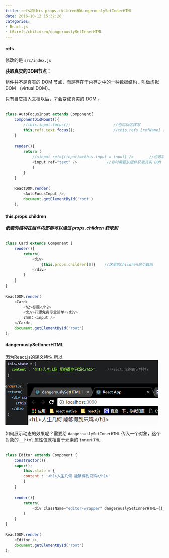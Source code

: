 ```yaml
---
title: refs和this.props.children和dangerouslySetInnerHTML
date: 2016-10-12 15:32:28
categories:
- React.js
- L6:refs/chilidren/dangerouslySetInnerHTML
---
```



#### refs

修改的是 `src/index.js` 

<b>获取真实的DOM节点：</b>

组件并不是真实的 DOM 节点，而是存在于内存之中的一种数据结构，叫做虚拟 DOM （virtual DOM）。

只有当它插入文档以后，才会变成真实的 DOM 。

<!--more-->


```javascript

class AutoFocusInput extends Component{
    componentDidMount(){
        //this.input.focus();                   //也可以这样写
        this.refs.text.focus();                 //this.refs.[refName] 就会返回这个真实的 DOM 节点。
    }
    
    render(){
        return (
            //<input ref={(input)=>this.input = input} />       //也可以这样写
            <input ref="text" />             //有时需要从组件获取真实 DOM 的节点，这时就要用到 ref 属性
            )
        }
    }
    
    ReactDOM.render(
        <AutoFocusInput />,
        document.getElementById('root')
    );

```



#### this.props.children

<b>*嵌套的结构在组件内部都可以通过 props.children 获取到*</b>

```javascript

class Card extends Component {
    render(){
        return(
            <div>
                {this.props.children[0]}    //这里的children是个数组     
            </div>
        )
    }
}

ReactDOM.render(
    <Card>
        <h2>标题</h2>
        <div>开源免费专业简单</div>
        订阅：<input />
    </Card>,
    document.getElementById('root')
);

```


#### dangerouslySetInnerHTML

因为React.js的转义特性,所以 ![](/assets/rj/3.png)

如何展示动态的效果呢？需要给 `dangerouslySetInnerHTML` 传入一个对象，这个对象的 `__html` 属性值就相当于元素的 `innerHTML`.


```javascript

class Editor extends Component {
    constructor(){
    super();
        this.state = {
        content : '<h1>人生几何 能够得到只鸡</h1>'      
        }
    }
    
    render(){
        return(
            <div className="editor-wrapper" dangerouslySetInnerHTML={{__html:this.state.content}}></div>
        )
    }
}

ReactDOM.render(
    <Editor />,
    document.getElementById('root')
);

```








